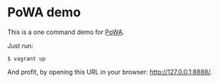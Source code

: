 # PoWA demo

This is a one command demo for [PoWA](https://dalibo.github.io/powa/).

Just run:

```
$ vagrant up
```

And profit, by opening this URL in your browser: <http://127.0.0.1:8888/>.
